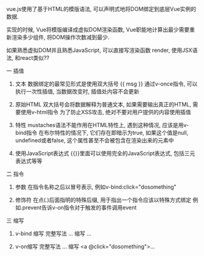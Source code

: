 vue.js使用了基于HTML的模版语法, 可以声明式地将DOM绑定到底层Vue实例的数据.

实现的时候, Vue将模版编译成虚拟DOM渲染函数, Vue职能地计算出最少需要重新渲染多少组件, 将DOM操作次数减到最少.

如果熟悉虚拟DOM并且熟悉JavaScript, 可以直接写渲染函数 render, 使用JSX语法, 和react类似??

一 插值
1. 文本
数据绑定的最常见形式是使用双大括号 {{ msg }}
通过v-once指令, 可以执行一次性插值, 当数据改变时, 插值处内容不会更新

2. 原始HTML
双大括号会将数据解释为普通文本, 如果需要输出真正的HTML, 需要使用v-html指令
为了防止XSS攻击, 绝对不要对用户提供的内容使用插值

3. 特性
mustaches语法不能作用在HTML特性上, 遇到这种情况, 应该是用v-bind指令
在布尔特性的情况下, 它们存在即暗示为true, 如果这个值是null, undefined或者false, 这个属性甚至不会被包含在渲染出来的元素中

4. 使用JavaScript表达式
{{}}里面可以使用完全的JavaScript表达式, 包括三元表达式等等


二 指令
1. 参数
在指令名称之后以冒号表示,  例如v-bind:click="dosomething"

2. 修饰符
在点(.)后面指明的特殊后缀, 用于指出一个指令应该以特殊方式绑定
例如.prevent告诉v-on指令对于触发的事件调用event


三 缩写
1. v-bind 缩写
完整写法
<a v-bind:href="url">...</a>
缩写
<a :href="url">...</a>

2. v-on缩写
完整写法
<a v-on:click="dosomething">...</a>
缩写
<a @click="dosomething">...</a>
